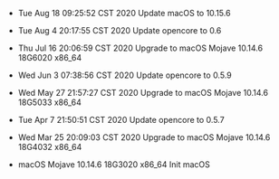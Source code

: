 + Tue Aug 18 09:25:52 CST 2020
Update macOS to 10.15.6

+ Tue Aug  4 20:17:55 CST 2020
Update opencore to 0.6

+ Thu Jul 16 20:06:59 CST 2020
Upgrade to macOS Mojave 10.14.6 18G6020 x86_64

+ Wed Jun  3 07:38:56 CST 2020
Update opencore to 0.5.9

+ Wed May 27 21:57:27 CST 2020
Upgrade to macOS Mojave 10.14.6 18G5033 x86_64

+ Tue Apr  7 21:50:51 CST 2020
Update opencore to 0.5.7

+ Wed Mar 25 20:09:03 CST 2020
Upgrade to macOS Mojave 10.14.6 18G4032 x86_64

+ macOS Mojave 10.14.6 18G3020 x86_64
Init macOS
